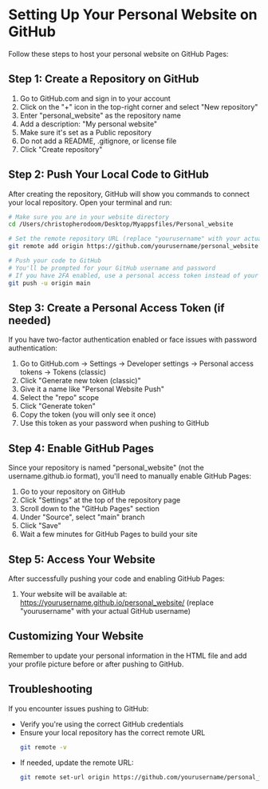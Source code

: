 # Setting Up Your Personal Website on GitHub

Follow these steps to host your personal website on GitHub Pages:

## Step 1: Create a Repository on GitHub

1. Go to GitHub.com and sign in to your account
2. Click on the "+" icon in the top-right corner and select "New repository"
3. Enter "personal_website" as the repository name
4. Add a description: "My personal website"
5. Make sure it's set as a Public repository
6. Do not add a README, .gitignore, or license file
7. Click "Create repository"

## Step 2: Push Your Local Code to GitHub

After creating the repository, GitHub will show you commands to connect your local repository. Open your terminal and run:

```bash
# Make sure you are in your website directory
cd /Users/christopherodoom/Desktop/Myappsfiles/Personal_website

# Set the remote repository URL (replace "yourusername" with your actual GitHub username)
git remote add origin https://github.com/yourusername/personal_website.git

# Push your code to GitHub
# You'll be prompted for your GitHub username and password
# If you have 2FA enabled, use a personal access token instead of your password
git push -u origin main
```

## Step 3: Create a Personal Access Token (if needed)

If you have two-factor authentication enabled or face issues with password authentication:

1. Go to GitHub.com → Settings → Developer settings → Personal access tokens → Tokens (classic)
2. Click "Generate new token (classic)"
3. Give it a name like "Personal Website Push"
4. Select the "repo" scope
5. Click "Generate token"
6. Copy the token (you will only see it once)
7. Use this token as your password when pushing to GitHub

## Step 4: Enable GitHub Pages

Since your repository is named "personal_website" (not the username.github.io format), you'll need to manually enable GitHub Pages:

1. Go to your repository on GitHub
2. Click "Settings" at the top of the repository page
3. Scroll down to the "GitHub Pages" section
4. Under "Source", select "main" branch
5. Click "Save"
6. Wait a few minutes for GitHub Pages to build your site

## Step 5: Access Your Website

After successfully pushing your code and enabling GitHub Pages:

1. Your website will be available at: https://yourusername.github.io/personal_website/ (replace "yourusername" with your actual GitHub username)

## Customizing Your Website

Remember to update your personal information in the HTML file and add your profile picture before or after pushing to GitHub.

## Troubleshooting

If you encounter issues pushing to GitHub:
- Verify you're using the correct GitHub credentials
- Ensure your local repository has the correct remote URL
  ```bash
  git remote -v
  ```
- If needed, update the remote URL:
  ```bash
  git remote set-url origin https://github.com/yourusername/personal_website.git
  ``` 